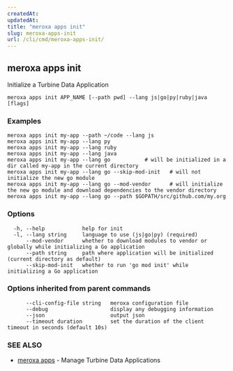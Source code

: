 ```yaml
---
createdAt: 
updatedAt: 
title: "meroxa apps init"
slug: meroxa-apps-init
url: /cli/cmd/meroxa-apps-init/
---
```

## meroxa apps init

Initialize a Turbine Data Application

```
meroxa apps init APP_NAME [--path pwd] --lang js|go|py|ruby|java [flags]
```

### Examples

```
meroxa apps init my-app --path ~/code --lang js
meroxa apps init my-app --lang py
meroxa apps init my-app --lang ruby
meroxa apps init my-app --lang java
meroxa apps init my-app --lang go 			# will be initialized in a dir called my-app in the current directory
meroxa apps init my-app --lang go --skip-mod-init 	# will not initialize the new go module
meroxa apps init my-app --lang go --mod-vendor 		# will initialize the new go module and download dependencies to the vendor directory
meroxa apps init my-app --lang go --path $GOPATH/src/github.com/my.org

```

### Options

```
  -h, --help            help for init
  -l, --lang string     language to use (js|go|py) (required)
      --mod-vendor      whether to download modules to vendor or globally while initializing a Go application
      --path string     path where application will be initialized (current directory as default)
      --skip-mod-init   whether to run 'go mod init' while initializing a Go application
```

### Options inherited from parent commands

```
      --cli-config-file string   meroxa configuration file
      --debug                    display any debugging information
      --json                     output json
      --timeout duration         set the duration of the client timeout in seconds (default 10s)
```

### SEE ALSO

* [meroxa apps](/cli/cmd/meroxa-apps/)	 - Manage Turbine Data Applications

